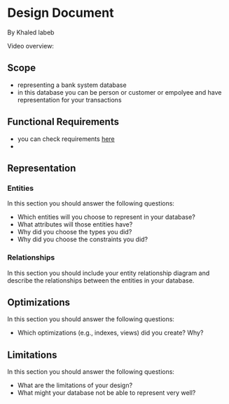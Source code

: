 # Design Document

By Khaled labeb

Video overview: <URL HERE>

## Scope


* representing a bank system database
* in this database you can be person or customer or empolyee and have representation for your transactions

## Functional Requirements

* you can check requirements [here]([http://example.com](https://github.com/khalwsh/cs50-sql-solutions/blob/main/Fina-Project/Bank%20system/bank%20system%20data%20base.txt))
* 
## Representation

### Entities

In this section you should answer the following questions:

* Which entities will you choose to represent in your database?
* What attributes will those entities have?
* Why did you choose the types you did?
* Why did you choose the constraints you did?

### Relationships

In this section you should include your entity relationship diagram and describe the relationships between the entities in your database.

## Optimizations

In this section you should answer the following questions:

* Which optimizations (e.g., indexes, views) did you create? Why?

## Limitations

In this section you should answer the following questions:

* What are the limitations of your design?
* What might your database not be able to represent very well?
